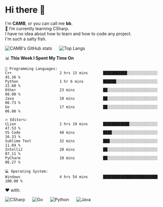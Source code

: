 # Hi there 👋
<!--
**CAMB-dev/CAMB-dev** is a ✨ _special_ ✨ repository because its `README.md` (this file) appears on your GitHub profile.

Here are some ideas to get you started:

- 🔭 I’m currently working on ...
- 🌱 I’m currently learning ...
- 👯 I’m looking to collaborate on ...
- 🤔 I’m looking for help with ...
- 💬 Ask me about ...
- 📫 How to reach me: ...
- 😄 Pronouns: ...
- ⚡ Fun fact: ...
-->
 I'm **CAMB**, or you can call me **bb**.  
 🌱 I’m currently learning CSharp.  
 I have no idea about how to learn and how to code any project.  
 I'm such a salty fish.
 
 
![CAMB's GitHub stats](https://github-readme-stats.vercel.app/api?username=CAMB-dev&show_icons=true&theme=tokyonight)
&nbsp;&nbsp;&nbsp;&nbsp;
![Top Langs](https://github-readme-stats.vercel.app/api/top-langs/?username=CAMB-dev&langs_count=5&theme=tokyonight)


<!--START_SECTION:waka-->
📊 **This Week I Spent My Time On** 

```text
💬 Programming Languages: 
C++                      2 hrs 13 mins       ███████████░░░░░░░░░░░░░░   45.36 % 
Python                   1 hr 6 mins         ██████░░░░░░░░░░░░░░░░░░░   22.60 % 
Other                    23 mins             ██░░░░░░░░░░░░░░░░░░░░░░░   08.00 % 
Java                     19 mins             ██░░░░░░░░░░░░░░░░░░░░░░░   06.73 % 
Go                       17 mins             ██░░░░░░░░░░░░░░░░░░░░░░░   06.08 % 

🔥 Editors: 
CLion                    2 hrs 19 mins       ████████████░░░░░░░░░░░░░   47.53 % 
VS Code                  48 mins             ████░░░░░░░░░░░░░░░░░░░░░   16.33 % 
Sublime Text             32 mins             ███░░░░░░░░░░░░░░░░░░░░░░   11.04 % 
IntelliJ                 20 mins             ██░░░░░░░░░░░░░░░░░░░░░░░   07.11 % 
PyCharm                  18 mins             ██░░░░░░░░░░░░░░░░░░░░░░░   06.27 % 

💻 Operating System: 
Windows                  4 hrs 54 mins       █████████████████████████   100.00 % 
```


<!--END_SECTION:waka-->


❤ with:

![CSharp](https://img.shields.io/badge/CSharp-%23512BD4?style=for-the-badge&logo=.net)
&nbsp;&nbsp;&nbsp;&nbsp;
![Go](https://img.shields.io/badge/Go-000000?style=for-the-badge&logo=go)
&nbsp;&nbsp;&nbsp;&nbsp;
![Python](https://img.shields.io/badge/Python-000000?style=for-the-badge&logo=python)
&nbsp;&nbsp;&nbsp;&nbsp;
![Java](https://img.shields.io/badge/Java-964B00?style=for-the-badge&logo=openjdk)
